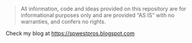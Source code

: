 > All information, code and ideas provided on this repository are for informational purposes only and are provided “AS IS” with no warranties, and confers no rights.

Check my blog at https://spwestpros.blogspot.com
